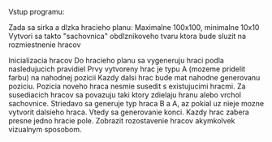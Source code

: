 Vstup programu:

Zada sa sirka a dlzka hracieho planu:
  Maximalne 100x100, minimalne 10x10
  Vytvori sa takto "sachovnica" obdlznikoveho tvaru ktora bude sluzit na rozmiestnenie hracov
  
Inicializacia hracov
  Do hracieho planu sa vygeneruju hraci podla nasledujucich pravidiel
    Prvy vytvoreny hrac je typu A (mozeme pridelit farbu) na nahodnej pozicii
    Kazdy dalsi hrac bude mat nahodne generovanu poziciu.
    Pozicia noveho hraca nesmie susedit s existujucimi hracmi. Za susediacich hracov sa povazuju taki ktory zdielaju hranu alebo vrchol sachovnice.
    Striedavo sa generuje typ hraca B a A, az pokial uz nieje mozne vytvorit dalsieho hraca.
    Vtedy sa generovanie konci. 
    Kazdy hrac zabera presne jedno hracie pole. 
    Zobrazit rozostavenie hracov akymkolvek vizualnym sposobom.
